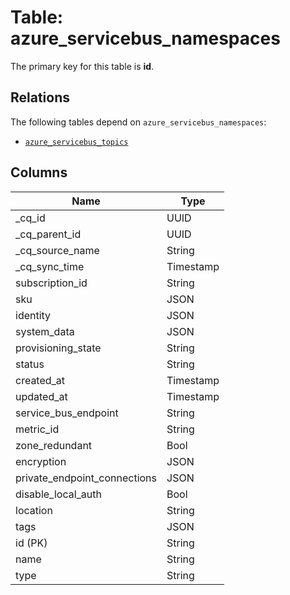 # Table: azure_servicebus_namespaces



The primary key for this table is **id**.

## Relations
The following tables depend on `azure_servicebus_namespaces`:
  - [`azure_servicebus_topics`](azure_servicebus_topics.md)

## Columns
| Name          | Type          |
| ------------- | ------------- |
|_cq_id|UUID|
|_cq_parent_id|UUID|
|_cq_source_name|String|
|_cq_sync_time|Timestamp|
|subscription_id|String|
|sku|JSON|
|identity|JSON|
|system_data|JSON|
|provisioning_state|String|
|status|String|
|created_at|Timestamp|
|updated_at|Timestamp|
|service_bus_endpoint|String|
|metric_id|String|
|zone_redundant|Bool|
|encryption|JSON|
|private_endpoint_connections|JSON|
|disable_local_auth|Bool|
|location|String|
|tags|JSON|
|id (PK)|String|
|name|String|
|type|String|